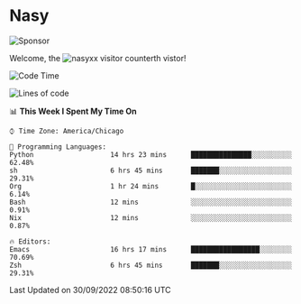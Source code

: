 # Nasy

<!--
<p align="center">
<img height="200" src="https://github-readme-stats.vercel.app/api?username=nasyxx&count_private=true&show_icons=true&theme=dracula&include_all_commits=true"/>
<img height="200" src="https://github-readme-stats.vercel.app/api/top-langs/?username=nasyxx&theme=dracula&hide=html,jupyter+notebook&count_private=true&show_icons=true"/>
</p>

  
----------------
-->

![Sponsor](https://img.shields.io/static/v1.svg?label=Sponsor&message=%E2%9D%A4&logo=GitHub&style=flat&color=pink)
 
Welcome, the ![nasyxx visitor counter](https://count.getloli.com/get/@nasyxx?theme=rule34)th vistor!
 
<!--START_SECTION:waka-->
![Code Time](http://img.shields.io/badge/Code%20Time-2%2C677%20hrs%2051%20mins-blue)

![Lines of code](https://img.shields.io/badge/From%20Hello%20World%20I%27ve%20Written-5%20Million%20lines%20of%20code-blue)

📊 **This Week I Spent My Time On** 

```text
⌚︎ Time Zone: America/Chicago

💬 Programming Languages: 
Python                   14 hrs 23 mins      ███████████████░░░░░░░░░░   62.48% 
sh                       6 hrs 45 mins       ███████░░░░░░░░░░░░░░░░░░   29.31% 
Org                      1 hr 24 mins        █░░░░░░░░░░░░░░░░░░░░░░░░   6.14% 
Bash                     12 mins             ░░░░░░░░░░░░░░░░░░░░░░░░░   0.91% 
Nix                      12 mins             ░░░░░░░░░░░░░░░░░░░░░░░░░   0.87%

🔥 Editors: 
Emacs                    16 hrs 17 mins      █████████████████░░░░░░░░   70.69% 
Zsh                      6 hrs 45 mins       ███████░░░░░░░░░░░░░░░░░░   29.31%

```


 Last Updated on 30/09/2022 08:50:16 UTC
<!--END_SECTION:waka-->

<!-- ![visitors](https://visitor-badge.laobi.icu/badge?page_id=nasyxx.nasyxx) -->
